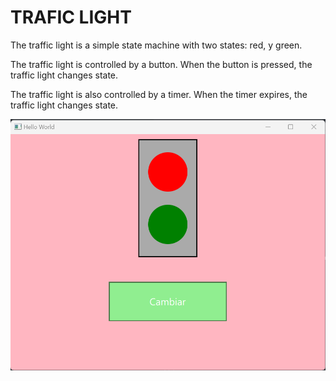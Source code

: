 # TRAFIC LIGHT

The traffic light is a simple state machine with two states: red, y green.

The traffic light is controlled by a button. When the button is pressed, the traffic light changes state.

The traffic light is also controlled by a timer. When the timer expires, the traffic light changes state.

![result](sampleScreen.png)
